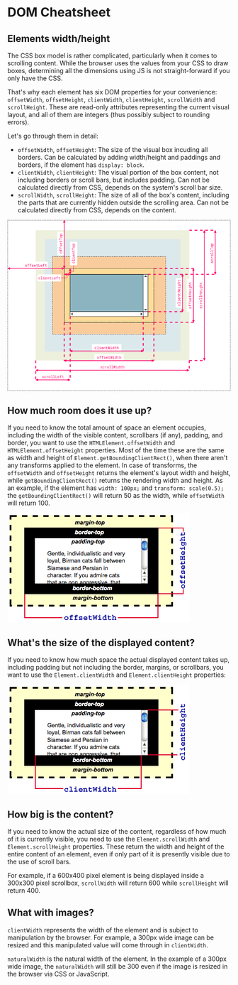 # DOM Cheatsheet

## Elements width/height

The CSS box model is rather complicated, particularly when it comes to scrolling content. While the browser uses the values from your CSS to draw boxes, determining all the dimensions using JS is not straight-forward if you only have the CSS.

That's why each element has six DOM properties for your convenience: `offsetWidth`, `offsetHeight`, `clientWidth`, `clientHeight`, `scrollWidth` and `scrollHeight`. These are read-only attributes representing the current visual layout, and all of them are integers (thus possibly subject to rounding errors).

Let's go through them in detail:

- `offsetWidth`, `offsetHeight`: The size of the visual box incuding all borders. Can be calculated by adding width/height and paddings and borders, if the element has `display: block`.
- `clientWidth`, `clientHeight`: The visual portion of the box content, not including borders or scroll bars, but includes padding. Can not be calculated directly from CSS, depends on the system's scroll bar size.
- `scrollWidth`, `scrollHeight`: The size of all of the box's content, including the parts that are currently hidden outside the scrolling area. Can not be calculated directly from CSS, depends on the content.

![CSS Box](./img/element-width.png)

## How much room does it use up?

If you need to know the total amount of space an element occupies, including the width of the visible content, scrollbars (if any), padding, and border, you want to use the `HTMLElement.offsetWidth` and `HTMLElement.offsetHeight` properties. Most of the time these are the same as width and height of `Element.getBoundingClientRect()`, when there aren't any transforms applied to the element. In case of transforms, the `offsetWidth` and `offsetHeight` returns the element's layout width and height, while `getBoundingClientRect()` returns the rendering width and height. As an example, if the element has `width: 100px;` and `transform: scale(0.5);` the `getBoundingClientRect()` will return 50 as the width, while `offsetWidth` will return 100.

![Dimension offset](./img/dimensions-offset.png)

## What's the size of the displayed content?

If you need to know how much space the actual displayed content takes up, including padding but not including the border, margins, or scrollbars, you want to use the `Element.clientWidth` and `Element.clientHeight` properties:

![Dimension client](./img/dimensions-client.png)

## How big is the content?

If you need to know the actual size of the content, regardless of how much of it is currently visible, you need to use the `Element.scrollWidth` and `Element.scrollHeight` properties. These return the width and height of the entire content of an element, even if only part of it is presently visible due to the use of scroll bars.

For example, if a 600x400 pixel element is being displayed inside a 300x300 pixel scrollbox, `scrollWidth` will return 600 while `scrollHeight` will return 400.

## What with images?

`clientWidth` represents the width of the element and is subject to manipulation by the browser. For example, a 300px wide image can be resized and this manipulated value will come through in `clientWidth`.

`naturalWidth` is the natural width of the element. In the example of a 300px wide image, the `naturalWidth` will still be 300 even if the image is resized in the browser via CSS or JavaScript.
